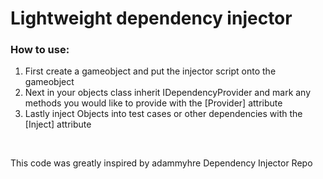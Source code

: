 <h1>Lightweight dependency injector</h1>

<h3> How to use:</h3>
<ol>
  <li>First create a gameobject and put the injector script onto the gameobject</li>
  <li>Next in your objects class inherit IDependencyProvider and mark any methods you would like to provide with the [Provider] attribute</li>
  <li>Lastly inject Objects into test cases or other dependencies with the [Inject] attribute</li>
</ol>
<br>
<p>This code was greatly inspired by adammyhre Dependency Injector Repo</p>
